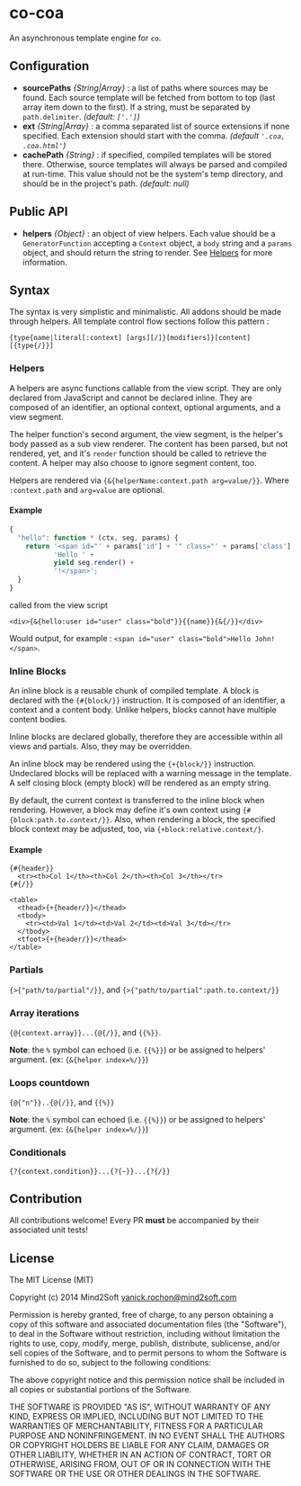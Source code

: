 # co-coa

An asynchronous template engine for `co`.


## Configuration

* **sourcePaths** *{String|Array}* : a list of paths where sources may be found.
Each source template will be fetched from bottom to top (last array item down to
the first). If a string, must be separated by `path.delimiter`.
*(default: `['.']`)*
* **ext** *{String|Array}* : a comma separated list of source extensions if none
specified. Each extension should start with the comma. *(default `'.coa, .coa.html'`)*
* **cachePath** *{String}* : if specified, compiled templates will be stored there.
Otherwise, source templates will always be parsed and compiled at run-time. This
value should not be the system's temp directory, and should be in the project's
path. *(default: null)*


## Public API

* **helpers** *{Object}* : an object of view helpers. Each value should be a
`GeneratorFunction` accepting a `Context` object, a `body` string and a `params`
object, and should return the string to render. See [Helpers](#helpers) for more
information.


## Syntax

The syntax is very simplistic and minimalistic. All addons should be made through
helpers. All template control flow sections follow this pattern :

```
{type{name|literal[:context] [args][/]}[modifiers]}[content][{type{/}}]
```


### Helpers

A helpers are async functions callable from the view script. They are only declared
from JavaScript and cannot be declared inline. They are composed of an identifier,
an optional context, optional arguments, and a view segment.

The helper function's second argument, the view segment, is the helper's body passed
as a sub view renderer. The content has been parsed, but not rendered, yet, and
it's `render` function should be called to retrieve the content. A helper may also
choose to ignore segment content, too.

Helpers are rendered via `{&{helperName:context.path arg=value/}}`. Where `:context.path`
and `arg=value` are optional.


#### Example

```javascript
{
  "hello": function * (ctx, seg, params) {
    return '<span id="' + params['id'] + '" class="' + params['class'] + '">' +
           'Hello ' +
           yield seg.render() +
           '!</span>';
  }
}
```

called from the view script

```
<div>{&{hello:user id="user" class="bold"}}{{name}}{&{/}}</div>
```

Would output, for example : `<span id="user" class="bold">Hello John!</span>`.


### Inline Blocks

An inline block is a reusable chunk of compiled template. A block is declared with
the `{#{block/}}` instruction. It is composed of an identifier, a context and a
content body. Unlike helpers, blocks cannot have multiple content bodies.

Inline blocks are declared globally, therefore they are accessible within all views
and partials. Also, they may be overridden.

An inline block may be rendered using the `{+{block/}}` instruction. Undeclared
blocks will be replaced with a warning message in the template. A self closing block
(empty block) will be rendered as an empty string.

By default, the current context is transferred to the inline block when rendering.
However, a block may define it's own context using `{#{block:path.to.context/}}`.
Also, when rendering a block, the specified block context may be adjusted, too,
via `{+block:relative.context/}`.


#### Example

```
{#{header}}
  <tr><th>Col 1</th><th>Col 2</th><th>Col 3</th></tr>
{#{/}}

<table>
  <thead>{+{header/}}</thead>
  <tbody>
    <tr><td>Val 1</td><td>Val 2</td><td>Val 3</td></tr>
  </tbody>
  <tfoot>{+{header/}}</thead>
</table>
```

### Partials

`{>{"path/to/partial"/}}`, and `{>{"path/to/partial":path.to.context/}}`


### Array iterations

`{@{context.array}}...{@{/}}`, and `{{%}}`.


**Note**: the `%` symbol can echoed (i.e. `{{%}}`) or be assigned to helpers'
argument. (ex: `{&{helper index=%/}}`)


### Loops countdown

`{@{"n"}}..{@{/}}`, and `{{%}}`


**Note**: the `%` symbol can echoed (i.e. `{{%}}`) or be assigned to helpers'
argument. (ex: `{&{helper index=%/}}`)


### Conditionals

`{?{context.condition}}...{?{~}}...{?{/}}`


## Contribution

All contributions welcome! Every PR **must** be accompanied by their associated
unit tests!


## License

The MIT License (MIT)

Copyright (c) 2014 Mind2Soft <yanick.rochon@mind2soft.com>

Permission is hereby granted, free of charge, to any person obtaining a copy of
this software and associated documentation files (the "Software"), to deal in
the Software without restriction, including without limitation the rights to
use, copy, modify, merge, publish, distribute, sublicense, and/or sell copies of
the Software, and to permit persons to whom the Software is furnished to do so,
subject to the following conditions:

The above copyright notice and this permission notice shall be included in all
copies or substantial portions of the Software.

THE SOFTWARE IS PROVIDED "AS IS", WITHOUT WARRANTY OF ANY KIND, EXPRESS OR
IMPLIED, INCLUDING BUT NOT LIMITED TO THE WARRANTIES OF MERCHANTABILITY, FITNESS
FOR A PARTICULAR PURPOSE AND NONINFRINGEMENT. IN NO EVENT SHALL THE AUTHORS OR
COPYRIGHT HOLDERS BE LIABLE FOR ANY CLAIM, DAMAGES OR OTHER LIABILITY, WHETHER
IN AN ACTION OF CONTRACT, TORT OR OTHERWISE, ARISING FROM, OUT OF OR IN
CONNECTION WITH THE SOFTWARE OR THE USE OR OTHER DEALINGS IN THE SOFTWARE.
